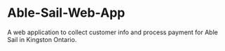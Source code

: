 # Able-Sail-Web-App
A web application to collect customer info and process payment for Able Sail in Kingston Ontario.
